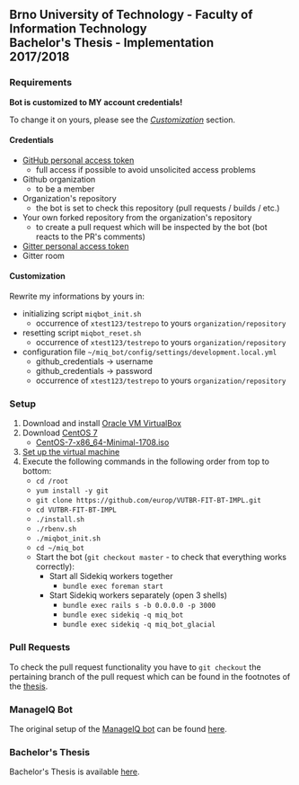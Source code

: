## Brno University of Technology - Faculty of Information Technology<br>Bachelor's Thesis - Implementation<br>2017/2018

### Requirements

**Bot is customized to MY account credentials!**

To change it on yours, please see the [*Customization*](https://github.com/europ/VUTBR-FIT-BT-IMPL#customization) section.

#### Credentials

- [GitHub personal access token](https://github.com/settings/tokens)
    - full access if possible to avoid unsolicited access problems
- Github organization
    - to be a member
- Organization's repository
    - the bot is set to check this repository (pull requests / builds / etc.)
- Your own forked repository from the organization's repository
    - to create a pull request which will be inspected by the bot (bot reacts to the PR's comments)
- [Gitter personal access token](https://developer.gitter.im/apps)
- Gitter room

#### Customization

Rewrite my informations by yours in:
- initializing script `miqbot_init.sh`
    - occurrence of `xtest123/testrepo` to yours `organization/repository`
- resetting script `miqbot_reset.sh`
    - occurrence of `xtest123/testrepo` to yours `organization/repository`
- configuration file `~/miq_bot/config/settings/development.local.yml`
    - github_credentials -> username
    - github_credentials -> password
    - occurrence of `xtest123/testrepo` to yours `organization/repository`

### Setup

1. Download and install [Oracle VM VirtualBox](https://www.virtualbox.org/)
2. Download [CentOS 7](https://www.centos.org/)
    - [CentOS-7-x86_64-Minimal-1708.iso](http://isoredirect.centos.org/centos/7/isos/x86_64/CentOS-7-x86_64-Minimal-1708.iso)
3. [Set up the virtual machine](https://github.com/europ/VUTBR-FIT-BT-IMPL/blob/master/VM_SETUP.md)
4. Execute the following commands in the following order from top to bottom:
    - `cd /root`
    - `yum install -y git`
    - `git clone https://github.com/europ/VUTBR-FIT-BT-IMPL.git`
    - `cd VUTBR-FIT-BT-IMPL`
    - `./install.sh`
    - `./rbenv.sh`
    - `./miqbot_init.sh`
    - `cd ~/miq_bot`
    - Start the bot (`git checkout master` - to check that everything works correctly):
        - Start all Sidekiq workers together
            - `bundle exec foreman start`
        - Start Sidekiq workers separately (open 3 shells)
            - `bundle exec rails s -b 0.0.0.0 -p 3000`
            - `bundle exec sidekiq -q miq_bot`
            - `bundle exec sidekiq -q miq_bot_glacial`

### Pull Requests

To check the pull request functionality you have to `git checkout` the pertaining branch of the pull request which can be found in the footnotes of the [thesis](https://github.com/europ/VUTBR-FIT-BT/blob/master/PDF/thesis.pdf).

### ManageIQ Bot

The original setup of the [ManageIQ bot](https://github.com/ManageIQ/miq_bot) can be found [here](https://github.com/ManageIQ/miq_bot#development).

### Bachelor's Thesis

Bachelor's Thesis is available [here](https://github.com/europ/VUTBR-FIT-BT).
